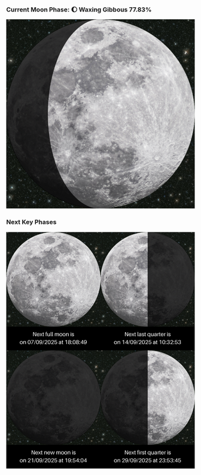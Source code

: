 ### Current Moon Phase: 🌔 Waxing Gibbous 77.83%
![Moon Phase](moonphase.png)
### Next Key Phases
![Gallery](gallery.png)